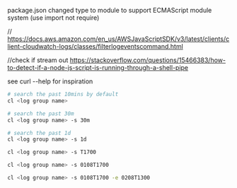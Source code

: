 package.json changed type to module to support ECMAScript module system (use import not require)

// https://docs.aws.amazon.com/en_us/AWSJavaScriptSDK/v3/latest/clients/client-cloudwatch-logs/classes/filterlogeventscommand.html

//check if stream out
https://stackoverflow.com/questions/15466383/how-to-detect-if-a-node-js-script-is-running-through-a-shell-pipe

see curl --help for inspiration

``` bash
# search the past 10mins by default
cl <log group name> 

# search the past 30m
cl <log group name> -s 30m

# search the past 1d
cl <log group name> -s 1d

cl <log group name> -s T1700

cl <log group name> -s 0108T1700

cl <log group name> -s 0108T1700 -e 0208T1300
```
